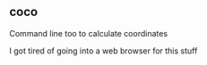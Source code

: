 coco
---

Command line too to calculate coordinates

I got tired of going into a web browser for this stuff
